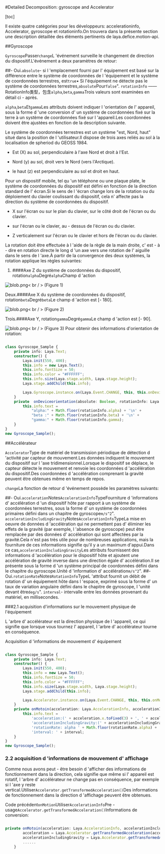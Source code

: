 #Detailed Decomposition: gyroscope and Accelerator

[toc]

Il existe quatre catégories pour les développeurs: accelerationinfo, Accelerator, gyroscope et rotationinfo.On trouvera dans la présente section une description détaillée des éléments pertinents de laya.defice.motion-api.

##Gyroscope

​`Gyroscope`Passer`change`L 'événement surveille le changement de direction du dispositif.L'événement a deux paramètres de retour:

##- Oui.`absolute`- si l 'emplacement fourni par l' équipement est basé sur la différence entre le système de coordonnées de l 'équipement et le système de coordonnées terrestres, est`true`• Si l'équipement ne détecte pas le système de coordonnées terrestres,`absolute`Pour`false`". `rotationInfo` —— RotationInfo类型，包含`alpha`,`beta`,`gamma`Trois valeurs sont examinées en détail ci - après.

​`alpha`,`beta`Et`gamma`Les attributs doivent indiquer l 'orientation de l' appareil, sous la forme d 'une conversion d' un système de coordonnées fixé sur la terre à un système de coordonnées fixé sur l 'appareil.Les coordonnées doivent être ajustées en fonction de la description suivante.

Le système de coordonnées terrestres est un système "est, Nord, haut" situé dans la position de l 'utilisateur.Il dispose de trois axes reliés au sol à la localisation de spheriod du GEOSS 1984.

- Est (X) au sol, perpendiculaire à l'axe Nord et droit à l'Est.

- Nord (y) au sol, droit vers le Nord (vers l'Arctique).

- le haut (z) est perpendiculaire au sol et droit en haut.

Pour un dispositif mobile, tel qu 'un téléphone ou une plaque plate, le système de coordonnées du dispositif est défini en fonction de la direction standard de l' écran.Si le sens de l 'écran change lors de la rotation ou du déploiement du clavier coulissant du dispositif, cela n' affecte pas la direction du système de coordonnées du dispositif.

- X sur l'écran ou sur le plan du clavier, sur le côté droit de l'écran ou du clavier.

- sur l'écran ou le clavier, au - dessus de l'écran ou du clavier.

- Z verticalement sur l'écran ou le clavier et hors de l'écran ou du clavier.

La rotation doit être effectuée à l 'aide de la règle de la main droite, c' est - à - dire en rotation directe le long d 'un axe vers une rotation de l' aiguille dans le sens de l 'axe.À partir de la convergence des deux systèmes, la rotation applique les règles suivantes:



1. ####Axe Z du système de coordonnées du dispositif, rotation`alpha`Degré`alpha`Champ d 'action

![blob.png](img/1.png)< br / >
(Figure 1)

Deux.####Axe X du système de coordonnées du dispositif, rotation`beta`Degré`beta`Le champ d 'action est [- 180].

![blob.png](img/2.png)< br / >
(Figure 2)

Trois.####Axe Y, rotation`gamma`Degré`gamma`Le champ d 'action est [- 90].

![blob.png](img/3.png)< br / >
(Figure 3)
Pour obtenir des informations d'orientation de rotation:


```typescript

class Gyroscope_Sample {
    private info: Laya.Text;
    constructor() {
        Laya.init(550, 400);
        this.info = new Laya.Text();
        this.info.fontSize = 50;
        this.info.color = "#FFFFFF";
        this.info.size(Laya.stage.width, Laya.stage.height);
        Laya.stage.addChild(this.info);

        Laya.Gyroscope.instance.on(Laya.Event.CHANGE, this, this.onDeviceorientation);
    }
    private  onDeviceorientation(absolute: Boolean, rotationInfo: Laya.RotationInfo): void {
        this.info.text =
            "alpha:" + Math.floor(rotationInfo.alpha) + '\n' +
            "beta :" + Math.floor(rotationInfo.beta) + '\n' +
            "gamma:" + Math.floor(rotationInfo.gamma);
    }
}
new Gyroscope_Sample(); 
```




##Accélérateur

​`Accelerator`Type de matériel de transmission périodique de détection d 'activité par capteur de mouvement.Les données indiquent le mouvement du dispositif sur l 'axe tridimensionnel.Lorsque le dispositif se déplace, le capteur détecte le mouvement et renvoie les coordonnées d 'accélération du dispositif.Des coordonnées d 'accélération comprenant la gravité peuvent être obtenues même en temps de repos.

​`change`La fonction de retour d 'événement possède les paramètres suivants:

##- Oui.`acceleration`Notes`AccelerationInfo`TypeFourniture d 'informations d' accélération d 'un dispositif hôte par rapport à un système de coordonnées terrestres, sous la forme d' un système de coordonnées primaires défini dans un chapitre de gyroscope`m/s^2`". `accelerationIncludingGravity`Notes`AccelerationInfo`TypeLa mise en oeuvre de données d 'accélération qui ne permettent pas d' éliminer les effets de la gravité (par exemple, l 'absence de gyroscope) peut être remplacée par des données d' accélération qui sont affectées par la gravité.Cela n'est pas très utile pour de nombreuses applications, mais la fourniture de ces informations signifie qu'il y a un maximum d'appui.Dans ce cas,`accelerationIncludingGravity`Les attributs fournissent des informations d 'accélération pour le dispositif hôte et ajoutent une accélération de gravité inverse dans une direction égale d' accélération.Il se présente sous la forme d 'un système principal de coordonnées défini dans le chapitre du gyroscope.Unité d 'information d' accélération`m/s^2`".
##- Oui.`rotationRate`Notes`RotationInfo`TypeL 'attribut fournit un débit de rotation d' un équipement hôte dans l 'espace, exprimé sous la forme d' un taux de variation angulaire défini dans le chapitre de gyroscope, l 'unité devant être`deg/s`". `interval`- intervalle entre les données provenant du matériel, en millisecondes.

###2.1 acquisition d'informations sur le mouvement physique de l'équipement

L 'arbre d' accélérateur est la direction physique de l 'appareil, ce qui signifie que lorsque vous tournez l' appareil, l 'arbre d' accélérateur tourne en conséquence.

Acquisition d 'informations de mouvement d' équipement


```typescript

class Gyroscope_Sample {
    private info: Laya.Text;
    constructor() {
        Laya.init(550, 400);
        this.info = new Laya.Text();
        this.info.fontSize = 50;
        this.info.color = "#FFFFFF";
        this.info.size(Laya.stage.width, Laya.stage.height);
        Laya.stage.addChild(this.info);

        Laya.Accelerator.instance.on(Laya.Event.CHANGE, this, this.onMotoin);
    }
    private onMotoin(acceleration: Laya.AccelerationInfo, accelerationIncludingGravity: Laya.AccelerationInfo, rotationRate: Laya.RotationInfo, interval: number): void {
        this.info.text =
            'acceleration:(' + acceleration.x.toFixed(3) + ', ' + acceleration.y.toFixed(3) + ', ' + acceleration.z.toFixed(3) + ')\n' +
            'accelerationIncludingGravity:(' + accelerationIncludingGravity.x.toFixed(3) + ', ' + accelerationIncludingGravity.y.toFixed(3) + ', ' + accelerationIncludingGravity.z.toFixed(3) + ')\n' +
            'rotationRate: alpha ' + Math.floor(rotationRate.alpha) + ', beta ' + Math.floor(rotationRate.beta) + ', gamma ' + Math.floor(rotationRate.gamma) + '\n' +
            'interval: ' + interval;
    }
}
new Gyroscope_Sample(); 
```


### **2.2 acquisition d 'informations de mouvement d' affichage**

Comme nous avons peut - être besoin d 'afficher des informations de fonctionnement dans la direction, cela signifie que même si l' appareil est rotatif, l 'arbre d' accélérateur ne change pas en conséquence, par exemple si l 'axe y reste vertical.Utiliser`Accelerator.getTransformedAcceleration()`Des informations de fonctionnement dans la direction d 'affichage peuvent être obtenues.

Code précédent`onMotion`Utiliser`AccelerationInfo`Pre - usage`Accelerator.getTransformedAcceleration()`Informations de conversion:


```typescript

private onMotoin(acceleration: Laya.AccelerationInfo, accelerationIncludingGravity: Laya.AccelerationInfo, rotationRate: Laya.RotationInfo, interval: number): void {
        acceleration = Laya.Accelerator.getTransformedAcceleration(acceleration);
        accelerationIncludingGravity = Laya.Accelerator.getTransformedAcceleration(accelerationIncludingGravity);
        ......
    }
```
